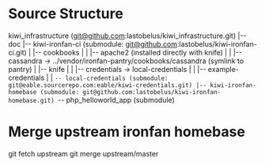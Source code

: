# Source Structure #

kiwi_infrastructure (git@github.com:lastobelus/kiwi_infrastructure.git)
|-- doc
|-- kiwi-ironfan-ci (submodule: git@github.com:lastobelus/kiwi-ironfan-ci.git)
|   |-- cookbooks
|   |   |-- apache2 (installed directly with knife)
|   |   |-- cassandra -> ../vendor/ironfan-pantry/cookbooks/cassandra (symlink to pantry)
|   |-- knife
|   |   |-- credentials -> local-credentials
|   |   |-- example-credentials
|   |   `-- local-credentials (submodule: git@eable.sourcerepo.com:eable/kiwi-credentials.git)
|-- kiwi-ironfan-homebase (submodule: git@github.com:lastobelus/kiwi-ironfan-homebase.git)
`-- php_helloworld_app (submodule)


# Merge upstream ironfan homebase #


git fetch upstream
git merge upstream/master
